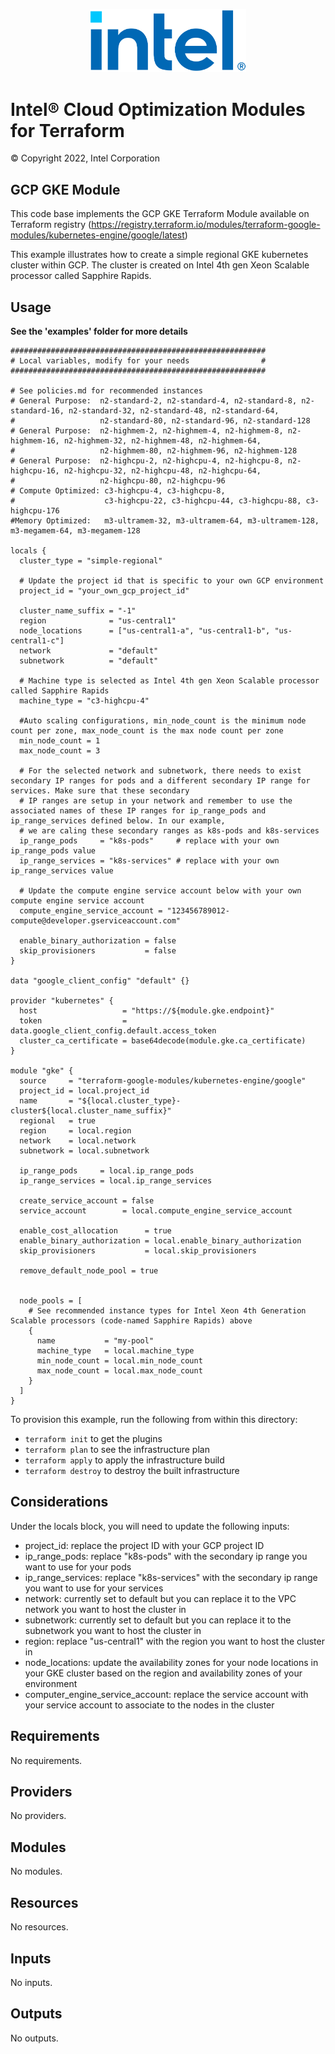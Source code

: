 <p align="center">
  <img src="https://github.com/intel/terraform-intel-gcp-gke/blob/main/images/logo-classicblue-800px.png?raw=true" alt="Intel Logo" width="250"/>
</p>

# Intel® Cloud Optimization Modules for Terraform

© Copyright 2022, Intel Corporation

## GCP GKE Module

This code base implements the GCP GKE Terraform Module available on Terraform registry (https://registry.terraform.io/modules/terraform-google-modules/kubernetes-engine/google/latest)

This example illustrates how to create a simple regional GKE kubernetes cluster within GCP. The cluster is created on Intel 4th gen Xeon Scalable processor called Sapphire Rapids.


## Usage

**See the 'examples' folder for more details**

```hcl
#########################################################
# Local variables, modify for your needs                #
#########################################################

# See policies.md for recommended instances
# General Purpose:  n2-standard-2, n2-standard-4, n2-standard-8, n2-standard-16, n2-standard-32, n2-standard-48, n2-standard-64,
#                   n2-standard-80, n2-standard-96, n2-standard-128
# General Purpose:  n2-highmem-2, n2-highmem-4, n2-highmem-8, n2-highmem-16, n2-highmem-32, n2-highmem-48, n2-highmem-64,
#                   n2-highmem-80, n2-highmem-96, n2-highmem-128
# General Purpose:  n2-highcpu-2, n2-highcpu-4, n2-highcpu-8, n2-highcpu-16, n2-highcpu-32, n2-highcpu-48, n2-highcpu-64,
#                   n2-highcpu-80, n2-highcpu-96
# Compute Optimized: c3-highcpu-4, c3-highcpu-8,
#                    c3-highcpu-22, c3-highcpu-44, c3-highcpu-88, c3-highcpu-176
#Memory Optimized:   m3-ultramem-32, m3-ultramem-64, m3-ultramem-128, m3-megamem-64, m3-megamem-128

locals {
  cluster_type = "simple-regional"

  # Update the project id that is specific to your own GCP environment
  project_id = "your_own_gcp_project_id"

  cluster_name_suffix = "-1"
  region              = "us-central1"
  node_locations      = ["us-central1-a", "us-central1-b", "us-central1-c"]
  network             = "default"
  subnetwork          = "default"

  # Machine type is selected as Intel 4th gen Xeon Scalable processor called Sapphire Rapids
  machine_type = "c3-highcpu-4"

  #Auto scaling configurations, min_node_count is the minimum node count per zone, max_node_count is the max node count per zone
  min_node_count = 1
  max_node_count = 3

  # For the selected network and subnetwork, there needs to exist secondary IP ranges for pods and a different secondary IP range for services. Make sure that these secondary
  # IP ranges are setup in your network and remember to use the associated names of these IP ranges for ip_range_pods and ip_range_services defined below. In our example,
  # we are caling these secondary ranges as k8s-pods and k8s-services
  ip_range_pods     = "k8s-pods"     # replace with your own ip_range_pods value
  ip_range_services = "k8s-services" # replace with your own ip_range_services value

  # Update the compute engine service account below with your own compute engine service account
  compute_engine_service_account = "123456789012-compute@developer.gserviceaccount.com"

  enable_binary_authorization = false
  skip_provisioners           = false
}

data "google_client_config" "default" {}

provider "kubernetes" {
  host                   = "https://${module.gke.endpoint}"
  token                  = data.google_client_config.default.access_token
  cluster_ca_certificate = base64decode(module.gke.ca_certificate)
}

module "gke" {
  source     = "terraform-google-modules/kubernetes-engine/google"
  project_id = local.project_id
  name       = "${local.cluster_type}-cluster${local.cluster_name_suffix}"
  regional   = true
  region     = local.region
  network    = local.network
  subnetwork = local.subnetwork

  ip_range_pods     = local.ip_range_pods
  ip_range_services = local.ip_range_services

  create_service_account = false
  service_account        = local.compute_engine_service_account

  enable_cost_allocation      = true
  enable_binary_authorization = local.enable_binary_authorization
  skip_provisioners           = local.skip_provisioners

  remove_default_node_pool = true


  node_pools = [
    # See recommended instance types for Intel Xeon 4th Generation Scalable processors (code-named Sapphire Rapids) above
    {
      name           = "my-pool"
      machine_type   = local.machine_type
      min_node_count = local.min_node_count
      max_node_count = local.max_node_count
    }
  ]
}
```

To provision this example, run the following from within this directory:
- `terraform init` to get the plugins
- `terraform plan` to see the infrastructure plan
- `terraform apply` to apply the infrastructure build
- `terraform destroy` to destroy the built infrastructure


## Considerations  

Under the locals block, you will need to update the following inputs: 
- project_id: replace the project ID with your GCP project ID 
- ip_range_pods: replace "k8s-pods" with the secondary ip range you want to use for your pods 
- ip_range_services: replace "k8s-services" with the secondary ip range you want to use for your services
- network: currently set to default but you can replace it to the VPC network you want to host the cluster in 
- subnetwork: currently set to default but you can replace it to the subnetwork you want to host the cluster in 
- region: replace "us-central1" with the region you want to host the cluster in 
- node_locations: update the availability zones for your node locations in your GKE cluster based on the region and availability zones of your environment
- computer_engine_service_account: replace the service account with your service account to associate to the nodes in the cluster

<!-- BEGIN_TF_DOCS -->
## Requirements

No requirements.

## Providers

No providers.

## Modules

No modules.

## Resources

No resources.

## Inputs

No inputs.

## Outputs

No outputs.
<!-- END_TF_DOCS -->